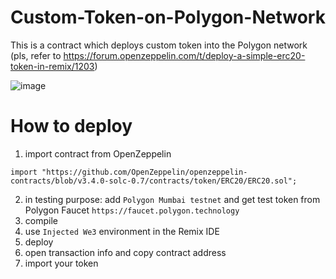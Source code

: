 # Custom-Token-on-Polygon-Network
This is a contract which deploys custom token into the Polygon network
(pls, refer to https://forum.openzeppelin.com/t/deploy-a-simple-erc20-token-in-remix/1203)

![image](https://user-images.githubusercontent.com/46632676/152733400-731a53c4-ed6b-42c6-9338-45d70c15506e.png)

# How to deploy

1. import contract from OpenZeppelin
```
import "https://github.com/OpenZeppelin/openzeppelin-contracts/blob/v3.4.0-solc-0.7/contracts/token/ERC20/ERC20.sol";
```
2. in testing purpose: add ```Polygon Mumbai testnet``` and get test token from Polygon Faucet ```https://faucet.polygon.technology```
3. compile
4. use ```Injected We3``` environment in the Remix IDE
5. deploy
6. open transaction info and copy contract address
7. import your token




